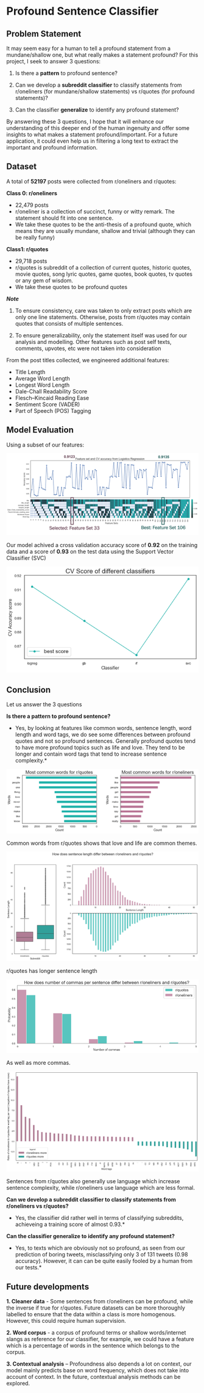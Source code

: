# Profound Sentence Classifier

## Problem Statement

It may seem easy for a human to tell a profound statement from a mundane/shallow one, but what really makes a statement profound? For this project, I seek to answer 3 questions:

1. Is there a **pattern** to profound sentence?

2. Can we develop a **subreddit classifier** to classify statements from r/oneliners (for mundane/shallow statements) vs r/quotes (for profound statements)?

3. Can the classifier **generalize** to identify any profound statement?

By answering these 3 questions, I hope that it will enhance our understanding of this deeper end of the human ingenuity and offer some insights to what makes a statement profound/important. For a future application, it could even help us in filtering a long text to extract the important and profound information.

## Dataset

A total of **52197** posts were collected from r/oneliners and r/quotes:

**Class 0: r/oneliners**
- 22,479 posts
- r/oneliner is a collection of succinct, funny or witty remark. The statement should fit into one sentence.
- We take these quotes to be the anti-thesis of a profound quote, which means they are usually mundane, shallow and trivial (although they can be really funny)

**Class1: r/quotes**
- 29,718 posts
- r/quotes is subreddit of a collection of current quotes, historic quotes, movie quotes, song lyric quotes, game quotes, book quotes, tv quotes or any gem of wisdom.
- We take these quotes to be profound quotes

***Note***

1. To ensure consistency, care was taken to only extract posts which are only one line statements. Otherwise, posts from r/quotes may contain quotes that consists of multiple sentences.

2. To ensure generalizability, only the statement itself was used for our analysis and modelling. Other features such as post self texts, comments, upvotes, etc were not taken into consideration

From the post titles collected, we engineered additional features: 

- Title Length
- Average Word Length
- Longest Word Length
- Dale-Chall Readability Score
- Flesch–Kincaid Reading Ease
- Sentiment Score (VADER)
- Part of Speech (POS) Tagging

## Model Evaluation

Using a subset of our features: 

![feature_selection](./assets/feature_selection.png)

Our model achived a cross validation accuracy score of **0.92** on the training data and a score of **0.93** on the test data using the Support Vector Classifier (SVC) 

![model_score](./assets/model_score.png)

## Conclusion

Let us answer the 3 questions

**Is there a pattern to profound sentence?**

* Yes, by looking at features like common words, sentence length, word length and word tags, we do see some differences between profound quotes and not so profound sentences. Generally profound quotes tend to have more profound topics such as life and love. They tend to be longer and contain word tags that tend to increase sentence complexity.*


![common_words](./assets/most_common_words.png) 

Common words from r/quotes shows that love and life are common themes.

![sentence length](./assets/sentece_length.png) 

r/quotes has longer sentence length

![commas](./assets/commas.png) 

As well as more commas.

![word_tags](./assets/word_tag_plt.png) 

Sentences from r/quotes also generally use language which increase sentence complexity, while r/oneliners use language which are less formal.


**Can we develop a subreddit classifier to classify statements from r/oneliners vs r/quotes?**
* Yes, the classifier did rather well in terms of classifying subreddits, achieveing a training score of almost 0.93.*



**Can the classifier generalize to identify any profound statement?**
* Yes, to texts which are obviously not so profound, as seen from our prediction of boring tweets, misclassifying only 3 of 131 tweets (0.98 accuracy). However, it can can be quite easily fooled by a human from our tests.*


## Future developments

**1. Cleaner data** - Some sentences from r/oneliners can be profound, while the inverse if true for r/quotes. Future datasets can be more thoroughly labelled to ensure that the data within a class is more homogenous. However, this could require human supervision. 


**2. Word corpus** - a corpus of profound terms or shallow words/internet slangs as reference for our classifier, for example, we could have a feature which is a percentage of words in the sentence which belongs to the corpus.


**3. Contextual analysis** – Profoundness also depends a lot on context, our model mainly predicts base on word frequency, which does not take into account of context. In the future, contextual analysis methods can be explored. 
